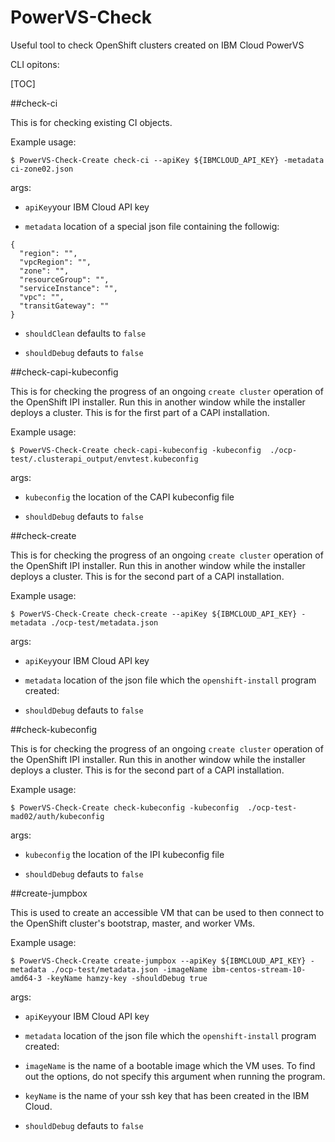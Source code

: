 # PowerVS-Check
Useful tool to check OpenShift clusters created on IBM Cloud PowerVS

CLI opitons:

[TOC]

##check-ci

This is for checking existing CI objects.

Example usage:

`$ PowerVS-Check-Create check-ci --apiKey ${IBMCLOUD_API_KEY} -metadata ci-zone02.json`

args:
- `apiKey`your IBM Cloud API key

- `metadata` location of a special json file containing the followig:

```
{
  "region": "",
  "vpcRegion": "",
  "zone": "",
  "resourceGroup": "",
  "serviceInstance": "",
  "vpc": "",
  "transitGateway": ""
}
```

- `shouldClean` defaults to `false`

- `shouldDebug` defauts to `false`

##check-capi-kubeconfig

This is for checking the progress of an ongoing `create cluster` operation of the OpenShift IPI installer.  Run this in another window while the installer deploys a cluster.  This is for the first part of a CAPI installation.

Example usage:

`$ PowerVS-Check-Create check-capi-kubeconfig -kubeconfig  ./ocp-test/.clusterapi_output/envtest.kubeconfig`

args:
- `kubeconfig` the location of the CAPI kubeconfig file

- `shouldDebug` defauts to `false`

##check-create

This is for checking the progress of an ongoing `create cluster` operation of the OpenShift IPI installer.  Run this in another window while the installer deploys a cluster.  This is for the second part of a CAPI installation.

Example usage:

`$ PowerVS-Check-Create check-create --apiKey ${IBMCLOUD_API_KEY} -metadata ./ocp-test/metadata.json`

args:
- `apiKey`your IBM Cloud API key

- `metadata` location of the json file which the `openshift-install` program created:

- `shouldDebug` defauts to `false`

##check-kubeconfig

This is for checking the progress of an ongoing `create cluster` operation of the OpenShift IPI installer.  Run this in another window while the installer deploys a cluster.  This is for the second part of a CAPI installation.

Example usage:

`$ PowerVS-Check-Create check-kubeconfig -kubeconfig  ./ocp-test-mad02/auth/kubeconfig`

args:
- `kubeconfig` the location of the IPI kubeconfig file

- `shouldDebug` defauts to `false`

##create-jumpbox

This is used to create an accessible VM that can be used to then connect to the OpenShift cluster's bootstrap, master, and worker VMs.

Example usage:

`$ PowerVS-Check-Create create-jumpbox --apiKey ${IBMCLOUD_API_KEY} -metadata ./ocp-test/metadata.json -imageName ibm-centos-stream-10-amd64-3 -keyName hamzy-key -shouldDebug true`

args:
- `apiKey`your IBM Cloud API key

- `metadata` location of the json file which the `openshift-install` program created:

- `imageName` is the name of a bootable image which the VM uses.  To find out the options, do not specify this argument when running the program.

- `keyName` is the name of your ssh key that has been created in the IBM Cloud.

- `shouldDebug` defauts to `false`
